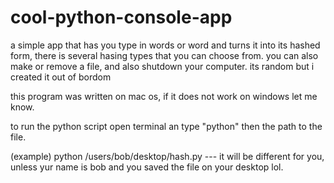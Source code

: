 # cool-python-console-app
a simple app that has you type in words or word and turns it into its hashed form, there is several hasing types that you can choose from. you can also make or remove a file, and also shutdown your computer. its random but i created it out of bordom 

this program was written on mac os, if it does not work on windows let me know.

to run the python script open terminal an type "python" then the path to the file.




(example)
    python /users/bob/desktop/hash.py --- it will be different for you, unless yur name is bob and you saved the file on your desktop lol.


